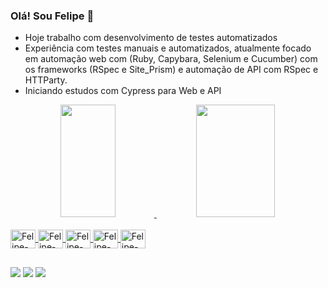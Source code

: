 ### Olá! Sou Felipe 👋

- Hoje trabalho com desenvolvimento de testes automatizados
- Experiência com testes manuais e automatizados, atualmente focado em automação web com (Ruby, Capybara, Selenium e Cucumber) com os frameworks (RSpec e Site_Prism) e automação de API com RSpec e HTTParty.
- Iniciando estudos com Cypress para Web e API

<div align="center">
  <a href="https://github.com/fsimoneto">
  <img width="42%" img height="180em" src="https://github-readme-stats.vercel.app/api?username=fsimoneto&show_icons=true&theme=transparent&include_all_commits=true&count_private=true">
  <img width="50%" img height="180em" src="https://github-readme-stats.vercel.app/api/top-langs/?username=fsimoneto&layout=compact&langs_count=7&theme=transparent">  
</div>

<div style="display: inline_block"><br>
  <img align="center" alt="Felipe-Ru" height="30" width="40" src="https://cdn.jsdelivr.net/gh/devicons/devicon/icons/ruby/ruby-original.svg">
  <img align="center" alt="Felipe-Js" height="30" width="40" src="https://cdn.jsdelivr.net/gh/devicons/devicon/icons/javascript/javascript-original.svg">
  <img align="center" alt="Felipe-Se" height="30" width="40" src="https://cdn.jsdelivr.net/gh/devicons/devicon/icons/selenium/selenium-original.svg">
  <img align="center" alt="Felipe-Cu" height="30" width="40" src="https://cdn.jsdelivr.net/gh/devicons/devicon/icons/cucumber/cucumber-plain.svg">
  <img align="center" alt="Felipe-Je" height="30" width="40" src="https://cdn.jsdelivr.net/gh/devicons/devicon/icons/jenkins/jenkins-original.svg">
</div>

##

<div> 
  <a href="https://www.instagram.com/felipesimoneto" target="_blank"><img src="https://img.shields.io/badge/-Instagram-%23E4405F?style=for-the-badge&logo=instagram&logoColor=white" target="_blank"></a>
  <a href = "mailto:fnsimoneto@gmail.com"><img src="https://img.shields.io/badge/-Gmail-%23333?style=for-the-badge&logo=gmail&logoColor=white" target="_blank"></a>
  <a href="https://www.linkedin.com/in/felipesimoneto/" target="_blank"><img src="https://img.shields.io/badge/-LinkedIn-%230077B5?style=for-the-badge&logo=linkedin&logoColor=white" target="_blank"></a> 
</div>

